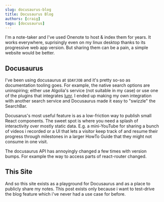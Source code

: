 ```yaml
---
slug: docusaurus-blog
title: Docusaurus Blog
authors: [craig]
tags: [docusaurus]
---
```


I'm a note-taker and I've used Onenote to host & index them for years. It works
everywhere, suprisingly even on my linux desktop thanks to its progressive web
app version. But sharing them can be a pain, a simple website would be better.

## Docusaurus

I've been using docusaurus at `$DAYJOB` and it's pretty so-so as documentation
tooling goes. For example, the native search options are uninspiring; either use
Algolia's service (not suitable in my case) or use one of the plugins that
integrates [lunr](https://lunrjs.com). I ended up making my own integration with
another search service and Docusaurus made it easy to "swizzle" the SearchBar.

Docusarus's most useful feature is as a low-friction way to publish small React
components. The sweet spot is where you need a splash of interactivity over
mostly static data. E.g. a mini-YouTube for sharing a bunch of videos i recorded
or a UI that lets a visitor keep track of and resume their progress through
milestones in a larger HowTo Guide that they might not consume in one visit.

The docusaurus API has annoyingly changed a few times with version bumps. For
example the way to access parts of react-router changed.

## This Site

And so this site exists as a playground for Docusaurus and as a place to
publicly share my notes. This post exists only because i want to test-drive
the blog feature which i've never had a use case for before.

